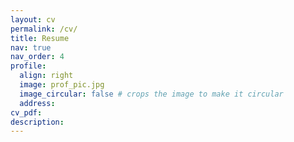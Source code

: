```yaml
---
layout: cv
permalink: /cv/
title: Resume
nav: true
nav_order: 4
profile:
  align: right
  image: prof_pic.jpg
  image_circular: false # crops the image to make it circular
  address: 
cv_pdf: 
description: 
---
```

